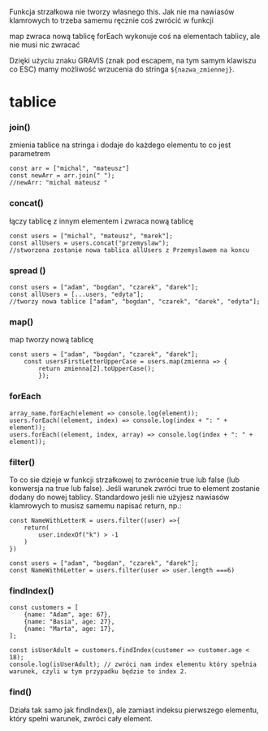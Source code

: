 Funkcja strzałkowa nie tworzy własnego this.
Jak nie ma nawiasów klamrowych to trzeba samemu ręcznie coś zwrócić w funkcji

map zwraca nową tablicę
forEach wykonuje coś na elementach tablicy, ale nie musi nic zwracać

Dzięki użyciu znaku GRAVIS (znak pod escapem, na tym samym klawiszu co ESC) mamy możliwość wrzucenia do stringa `${nazwa_zmiennej}`.

# tablice #

### join() ###
zmienia tablice na stringa i dodaje do każdego elementu to co jest parametrem
```
const arr = ["michal", "mateusz"]
const newArr = arr.join(" ");
//newArr: "michal mateusz "
```

### concat() ###
łączy tablicę z innym elementem i zwraca nową tablicę
```
const users = ["michal", "mateusz", "marek"];
const allUsers = users.concat("przemyslaw");
//stworzona zostanie nowa tablica allUsers z Przemyslawem na koncu
```
### spread () ###
```
const users = ["adam", "bogdan", "czarek", "darek"];
const allUsers = [...users, "edyta"];
//tworzy nowa tablice ["adam", "bogdan", "czarek", "darek", "edyta"];

```

### map() ###
map tworzy nową tablicę
```
const users = ["adam", "bogdan", "czarek", "darek"];
    const usersFirstLetterUpperCase = users.map(zmienna => {
        return zmienna[2].toUpperCase();
        });
```

### forEach ###
```
array_name.forEach(element => console.log(element));
users.forEach((element, index) => console.log(index + ": " + element));
users.forEach((element, index, array) => console.log(index + ": " + element));
```

### filter() ###
To co sie dzieje w funkcji strzałkowej to zwrócenie true lub false (lub konwersja na true lub false). Jeśli warunek zwróci true to element zostanie dodany do nowej tablicy. Standardowo jeśli nie użyjesz nawiasów klamrowych to musisz samemu napisać return, np.: 
```
const NameWithLetterK = users.filter((user) =>{
	return(
		user.indexOf("k") > -1
	)
})
```
```
const users = ["adam", "bogdan", "czarek", "darek"];
const NameWith6Letter = users.filter(user => user.length ===6)
```

### findIndex() ###
```
const customers = [
	{name: "Adam", age: 67},
	{name: "Basia", age: 27},
	{name: "Marta", age: 17},
];

const isUserAdult = customers.findIndex(customer => customer.age < 18);
console.log(isUserAdult); // zwróci nam index elementu który spełnia warunek, czyli w tym przypadku będzie to index 2.
```

### find() ###
Działa tak samo jak findIndex(), ale zamiast indeksu pierwszego elementu, który spełni warunek, zwróci cały element.

